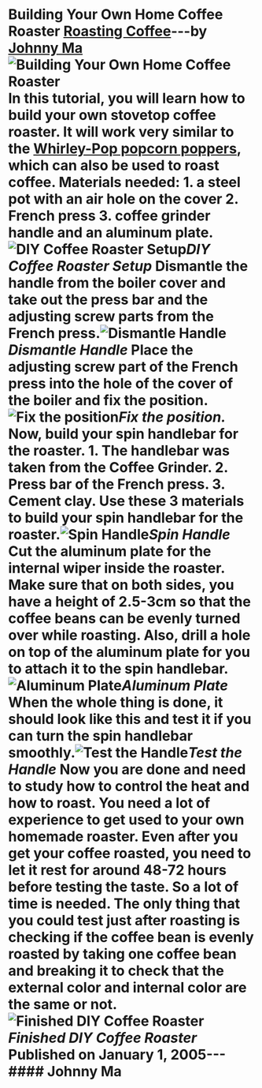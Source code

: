 # Building Your Own Home Coffee Roaster [Roasting Coffee](https://ineedcoffee.com/section/roasting-coffee/)---by [Johnny Ma](https://ineedcoffee.com/by/johnny-ma/)![Building Your Own Home Coffee Roaster](https://ineedcoffee.com/images/posts/building-your-own-coffee-roaster/Roaster7.jpg) In this tutorial, you will learn how to build your own stovetop coffee roaster. It will work very similar to the [Whirley-Pop popcorn poppers](https://ineedcoffee.com/stovetop-roasting-with-the-whirley-pop/), which can also be used to roast coffee. Materials needed: 1. a steel pot with an air hole on the cover 2. French press 3. coffee grinder handle and an aluminum plate.![DIY Coffee Roaster Setup](https://ineedcoffee.com/assets/Roaster11.ySPy3jTi_Z1WevSi.webp)_DIY Coffee Roaster Setup_ Dismantle the handle from the boiler cover and take out the press bar and the adjusting screw parts from the French press.![Dismantle Handle](https://ineedcoffee.com/assets/Roaster2.D-q9-VAs_26khYE.webp)_Dismantle Handle_ Place the adjusting screw part of the French press into the hole of the cover of the boiler and fix the position.![Fix the position](https://ineedcoffee.com/assets/Roaster3.Dq9L9nbD_GUhpv.webp)_Fix the position._ Now, build your spin handlebar for the roaster. 1. The handlebar was taken from the Coffee Grinder. 2. Press bar of the French press. 3. Cement clay. Use these 3 materials to build your spin handlebar for the roaster.![Spin Handle](https://ineedcoffee.com/assets/Roaster4.CVr4IK1O_Z2hJpxE.webp)_Spin Handle_ Cut the aluminum plate for the internal wiper inside the roaster. Make sure that on both sides, you have a height of 2.5-3cm so that the coffee beans can be evenly turned over while roasting. Also, drill a hole on top of the aluminum plate for you to attach it to the spin handlebar.![Aluminum Plate](https://ineedcoffee.com/assets/Roaster5.DfaXwSyz_cLeEh.webp)_Aluminum Plate_ When the whole thing is done, it should look like this and test it if you can turn the spin handlebar smoothly.![Test the Handle](https://ineedcoffee.com/assets/Roaster6.CAlTmzM1_Z2wuEbz.webp)_Test the Handle_ Now you are done and need to study how to control the heat and how to roast. You need a lot of experience to get used to your own homemade roaster. Even after you get your coffee roasted, you need to let it rest for around 48-72 hours before testing the taste. So a lot of time is needed. The only thing that you could test just after roasting is checking if the coffee bean is evenly roasted by taking one coffee bean and breaking it to check that the external color and internal color are the same or not.![Finished DIY Coffee Roaster](https://ineedcoffee.com/assets/Roaster7.DG1s-r94_2ewOxU.webp)_Finished DIY Coffee Roaster_ Published on January 1, 2005--- #### Johnny Ma